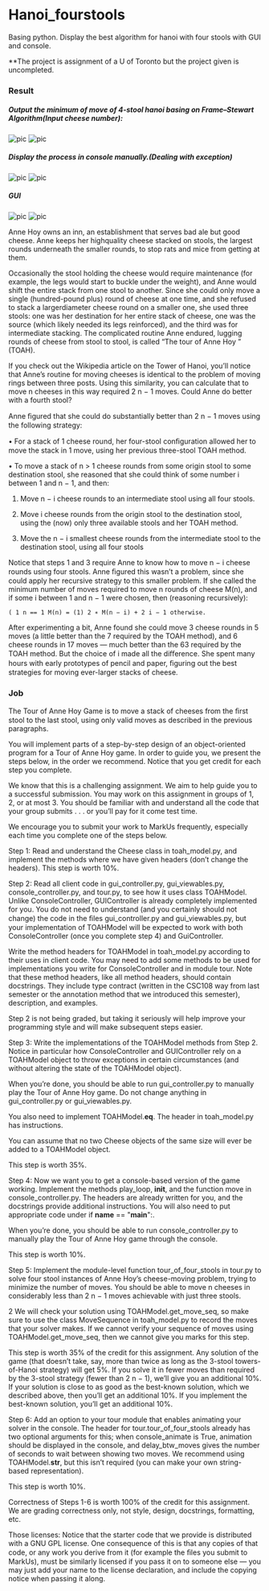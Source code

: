 # Hanoi_fourstools
Basing python. Display the best algorithm for hanoi with four stools with GUI and console.

**The project is assignment of a U of Toronto but the project given is uncompleted.

### Result
##### Output the minimum of move of 4-stool hanoi basing on Frame–Stewart Algorithm(Input cheese number):
![pic](https://github.com/BestOreo/Pic-for-README.md/blob/master/hanoi/1.jpg)
![pic](https://github.com/BestOreo/Pic-for-README.md/blob/master/hanoi/2.jpg)
##### Display the process in console manually.(Dealing with exception)
![pic](https://github.com/BestOreo/Pic-for-README.md/blob/master/hanoi/3.jpg)
![pic](https://github.com/BestOreo/Pic-for-README.md/blob/master/hanoi/4.jpg)
##### GUI
![pic](https://github.com/BestOreo/Pic-for-README.md/blob/master/hanoi/5.jpg)
![pic](https://github.com/BestOreo/Pic-for-README.md/blob/master/hanoi/6.jpg)

Anne Hoy owns an inn, an establishment that serves bad ale but good cheese. Anne keeps her highquality cheese stacked on stools, the largest rounds underneath the smaller rounds, to stop rats and mice from getting at them.

Occasionally the stool holding the cheese would require maintenance (for example, the legs would start to buckle under the weight), and Anne would shift the entire stack from one stool to another. Since she could only move a single (hundred-pound plus) round of cheese at one time, and she refused to stack a largerdiameter cheese round on a smaller one, she used three stools: one was her destination for her entire stack of cheese, one was the source (which likely needed its legs reinforced), and the third was for intermediate stacking. The complicated routine Anne endured, lugging rounds of cheese from stool to stool, is called “The tour of Anne Hoy ” (TOAH).

If you check out the Wikipedia article on the Tower of Hanoi, you’ll notice that Anne’s routine for moving cheeses is identical to the problem of moving rings between three posts. Using this similarity, you can calculate that to move n cheeses in this way required 2 n − 1 moves. Could Anne do better with a fourth stool?

Anne ﬁgured that she could do substantially better than 2 n − 1 moves using the following strategy:

• For a stack of 1 cheese round, her four-stool conﬁguration allowed her to move the stack in 1 move, using her previous three-stool TOAH method.

• To move a stack of n > 1 cheese rounds from some origin stool to some destination stool, she reasoned that she could think of some number i between 1 and n − 1, and then:

1. Move n − i cheese rounds to an intermediate stool using all four stools.

2. Move i cheese rounds from the origin stool to the destination stool, using the (now) only three available stools and her TOAH method.

3. Move the n − i smallest cheese rounds from the intermediate stool to the destination stool, using all four stools

Notice that steps 1 and 3 require Anne to know how to move n − i cheese rounds using four stools. Anne ﬁgured this wasn’t a problem, since she could apply her recursive strategy to this smaller problem. If she called the minimum number of moves required to move n rounds of cheese M(n), and if some i between 1 and n − 1 were chosen, then (reasoning recursively):

```( 1 n == 1 M(n) = (1) 2 ∗ M(n − i) + 2 i − 1 otherwise.```

After experimenting a bit, Anne found she could move 3 cheese rounds in 5 moves (a little better than the 7 required by the TOAH method), and 6 cheese rounds in 17 moves — much better than the 63 required by the TOAH method. But the choice of i made all the diﬀerence. She spent many hours with early prototypes of pencil and paper, ﬁguring out the best strategies for moving ever-larger stacks of cheese.

### Job

The Tour of Anne Hoy Game is to move a stack of cheeses from the ﬁrst stool to the last stool, using only valid moves as described in the previous paragraphs.

You will implement parts of a step-by-step design of an object-oriented program for a Tour of Anne Hoy game. In order to guide you, we present the steps below, in the order we recommend. Notice that you get credit for each step you complete.

We know that this is a challenging assignment. We aim to help guide you to a successful submission. You may work on this assignment in groups of 1, 2, or at most 3. You should be familiar with and understand all the code that your group submits . . . or you’ll pay for it come test time.

We encourage you to submit your work to MarkUs frequently, especially each time you complete one of the steps below.

Step 1: Read and understand the Cheese class in toah_model.py, and implement the methods where we have given headers (don’t change the headers). This step is worth 10%.

Step 2: Read all client code in gui_controller.py, gui_viewables.py, console_controller.py, and tour.py, to see how it uses class TOAHModel. Unlike ConsoleController, GUIController is already completely implemented for you. You do not need to understand (and you certainly should not change) the code in the ﬁles gui_controller.py and gui_viewables.py, but your implementation of TOAHModel will be expected to work with both ConsoleController (once you complete step 4) and GuiController.

Write the method headers for TOAHModel in toah_model.py according to their uses in client code. You may need to add some methods to be used for implementations you write for ConsoleController and in module tour. Note that these method headers, like all method headers, should contain docstrings. They include type contract (written in the CSC108 way from last semester or the annotation method that we introduced this semester), description, and examples.

Step 2 is not being graded, but taking it seriously will help improve your programming style and will make subsequent steps easier.

Step 3: Write the implementations of the TOAHModel methods from Step 2. Notice in particular how ConsoleController and GUIController rely on a TOAHModel object to throw exceptions in certain circumstances (and without altering the state of the TOAHModel object).

When you’re done, you should be able to run gui_controller.py to manually play the Tour of Anne Hoy game. Do not change anything in gui_controller.py or gui_viewables.py.

You also need to implement TOAHModel.__eq__. The header in toah_model.py has instructions.

You can assume that no two Cheese objects of the same size will ever be added to a TOAHModel object.

This step is worth 35%.

Step 4: Now we want you to get a console-based version of the game working. Implement the methods play_loop, __init__, and the function move in console_controller.py. The headers are already written for you, and the docstrings provide additional instructions. You will also need to put appropriate code under if __name__ == "__main__":.

When you’re done, you should be able to run console_controller.py to manually play the Tour of Anne Hoy game through the console.

This step is worth 10%.

Step 5: Implement the module-level function tour_of_four_stools in tour.py to solve four stool instances of Anne Hoy’s cheese-moving problem, trying to minimize the number of moves. You should be able to move n cheeses in considerably less than 2 n − 1 moves achievable with just three stools.

2 We will check your solution using TOAHModel.get_move_seq, so make sure to use the class MoveSequence in toah_model.py to record the moves that your solver makes. If we cannot verify your sequence of moves using TOAHModel.get_move_seq, then we cannot give you marks for this step.

This step is worth 35% of the credit for this assignment. Any solution of the game (that doesn’t take, say, more than twice as long as the 3-stool towers-of-Hanoi strategy) will get 5%. If you solve it in fewer moves than required by the 3-stool strategy (fewer than 2 n − 1), we’ll give you an additional 10%. If your solution is close to as good as the best-known solution, which we described above, then you’ll get an additional 10%. If you implement the best-known solution, you’ll get an additional 10%.

Step 6: Add an option to your tour module that enables animating your solver in the console. The header for tour.tour_of_four_stools already has two optional arguments for this; when console_animate is True, animation should be displayed in the console, and delay_btw_moves gives the number of seconds to wait between showing two moves. We recommend using TOAHModel.__str__, but this isn’t required (you can make your own string-based representation).

This step is worth 10%.


Correctness of Steps 1-6 is worth 100% of the credit for this assignment. We are grading correctness only, not style, design, docstrings, formatting, etc.

Those licenses: Notice that the starter code that we provide is distributed with a GNU GPL license. One consequence of this is that any copies of that code, or any work you derive from it (for example the ﬁles you submit to MarkUs), must be similarly licensed if you pass it on to someone else — you may just add your name to the license declaration, and include the copying notice when passing it along.
